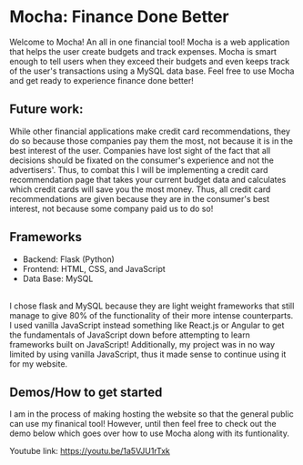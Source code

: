 # Mocha: Finance Done Better

Welcome to Mocha! An all in one financial tool! Mocha is a web application that helps the user create budgets and track expenses. Mocha is smart enough to tell users when they exceed their budgets and even keeps track of the user's transactions using a MySQL data base. Feel free to use Mocha and get ready to experience finance done better!

## Future work:
While other financial applications make credit card recommendations, they do so because those companies pay them the most, not because it is in the best interest of the user. Companies have lost sight of the fact that all decisions should be fixated on the consumer's experience and not the advertisers'. Thus, to combat this I will be implementing a credit card recommendation page that takes your current budget data and calculates which credit cards will save you the most money. Thus, all credit card recommendations are given because they are in the consumer's best interest, not because some company paid us to do so!

## Frameworks
- Backend: Flask (Python)
- Frontend: HTML, CSS, and JavaScript
- Data Base: MySQL
<br>
I chose flask and MySQL because they are light weight frameworks that still manage to give 80% of the functionality of their more intense counterparts. I used vanilla JavaScript instead something like React.js or Angular to get the fundamentals of JavaScript down before attempting to learn frameworks built on JavaScript! Additionally, my project was in no way limited by using vanilla JavaScript, thus it made sense to continue using it for my website.


## Demos/How to get started
I am in the process of making hosting the website so that the general public can use my finanical tool! However, until then feel free to check out the demo below which goes over how to use Mocha along with its funtionality.

Youtube link:
https://youtu.be/1a5VJU1rTxk
